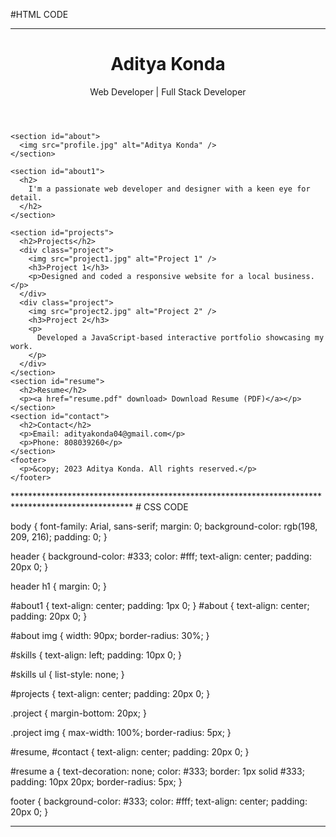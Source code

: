 #HTML CODE
************************************************************************************
<!DOCTYPE html>
<html lang="en">
  <head>
    <meta charset="UTF-8" />
    <meta name="viewport" content="width=device-width, initial-scale=1.0" />
    <link rel="stylesheet" href="styles.css" />
    <title>My Portfolio</title>
  </head>
  <body>
    <header>
      <h1>Aditya Konda</h1>
      <p>Web Developer | Full Stack Developer</p>
    </header>

    <section id="about">
      <img src="profile.jpg" alt="Aditya Konda" />
    </section>

    <section id="about1">
      <h2>
        I'm a passionate web developer and designer with a keen eye for detail.
      </h2>
    </section>

    <section id="projects">
      <h2>Projects</h2>
      <div class="project">
        <img src="project1.jpg" alt="Project 1" />
        <h3>Project 1</h3>
        <p>Designed and coded a responsive website for a local business.</p>
      </div>
      <div class="project">
        <img src="project2.jpg" alt="Project 2" />
        <h3>Project 2</h3>
        <p>
          Developed a JavaScript-based interactive portfolio showcasing my work.
        </p>
      </div>
    </section>
    <section id="resume">
      <h2>Resume</h2>
      <p><a href="resume.pdf" download> Download Resume (PDF)</a></p>
    </section>
    <section id="contact">
      <h2>Contact</h2>
      <p>Email: adityakonda04@gmail.com</p>
      <p>Phone: 808039260</p>
    </section>
    <footer>
      <p>&copy; 2023 Aditya Konda. All rights reserved.</p>
    </footer>
  </body>
</html>
***************************************************************************************************
# CSS CODE

body {
  font-family: Arial, sans-serif;
  margin: 0;
  background-color: rgb(198, 209, 216);
  padding: 0;
}

header {
  background-color: #333;
  color: #fff;
  text-align: center;
  padding: 20px 0;
}

header h1 {
  margin: 0;
}

#about1 {
  text-align: center;
  padding: 1px 0;
}
#about {
  text-align: center;
  padding: 20px 0;
}

#about img {
  width: 90px;
  border-radius: 30%;
}

#skills {
  text-align: left;
  padding: 10px 0;
}

#skills ul {
  list-style: none;
}

#projects {
  text-align: center;
  padding: 20px 0;
}

.project {
  margin-bottom: 20px;
}

.project img {
  max-width: 100%;
  border-radius: 5px;
}

#resume,
#contact {
  text-align: center;
  padding: 20px 0;
}

#resume a {
  text-decoration: none;
  color: #333;
  border: 1px solid #333;
  padding: 10px 20px;
  border-radius: 5px;
}

footer {
  background-color: #333;
  color: #fff;
  text-align: center;
  padding: 20px 0;
}
******************************************************************************************************* 
